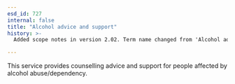 ```yaml
---
esd_id: 727
internal: false
title: "Alcohol advice and support"
history: >-
  Added scope notes in version 2.02. Term name changed from 'Alcohol advisory service' to 'Social services - alcohol - advice and support' in version 3.00. Name changed to 'Alcohol advice and support' in version 4.00.

---
```


This service provides counselling advice and support for people affected by alcohol abuse/dependency.

